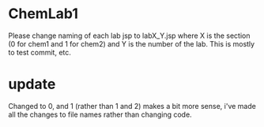 # ChemLab1
Please change naming of each lab jsp to labX_Y.jsp where X is the section (0 for chem1 
and 1 for chem2) and Y is the number of the lab. This is mostly to test commit, etc.
# update
Changed to 0, and 1 (rather than 1 and 2) makes a bit more sense, i've made all the 
changes to file names rather than changing code.
